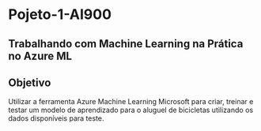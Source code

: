 # Pojeto-1-AI900
## Trabalhando com Machine Learning na Prática no Azure ML

## Objetivo
Utilizar a ferramenta Azure Machine Learning Microsoft para criar, treinar e testar um modelo de aprendizado para o aluguel de bicicletas utilizando os dados disponíveis para teste.


